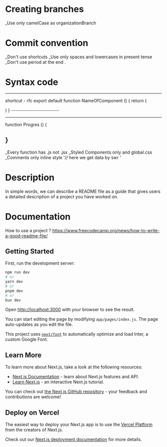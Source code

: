 # Creating branches

\_Use only camelCase as organizationBranch

# Commit convention

\_Don't use shortcuts
\_Use only spaces and lowercases in present tense
\_Don't use period at the end .

# Syntax code

---

shortcut - rfc
export default function NameOfComponent () {
return (

<div></div>
)
}
------------------------

---

function Progres () {

## }

\_Every function has .js not .jsx
\_Styled Components only and global.css
\_Comments only inline style '// here we get data by swr '

# Description

In simple words, we can describe a README file as a guide that gives users a detailed description of a project you have worked on.

# Documentation

How to use a project ?
https://www.freecodecamp.org/news/how-to-write-a-good-readme-file/

## Getting Started

First, run the development server:

```bash
npm run dev
# or
yarn dev
# or
pnpm dev
# or
bun dev
```

Open [http://localhost:3000](http://localhost:3000) with your browser to see the result.

You can start editing the page by modifying `app/pages/index.js`. The page auto-updates as you edit the file.

This project uses [`next/font`](https://nextjs.org/docs/basic-features/font-optimization) to automatically optimize and load Inter, a custom Google Font.

## Learn More

To learn more about Next.js, take a look at the following resources:

- [Next.js Documentation](https://nextjs.org/docs) - learn about Next.js features and API.
- [Learn Next.js](https://nextjs.org/learn) - an interactive Next.js tutorial.

You can check out [the Next.js GitHub repository](https://github.com/vercel/next.js/) - your feedback and contributions are welcome!

## Deploy on Vercel

The easiest way to deploy your Next.js app is to use the [Vercel Platform](https://vercel.com/new?utm_medium=default-template&filter=next.js&utm_source=create-next-app&utm_campaign=create-next-app-readme) from the creators of Next.js.

Check out our [Next.js deployment documentation](https://nextjs.org/docs/deployment) for more details.
